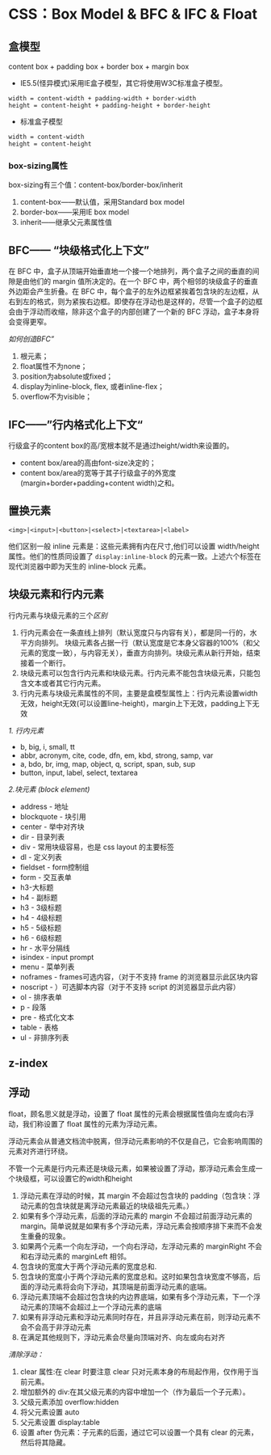 # CSS：Box Model & BFC & IFC & Float
## 盒模型
content box + padding box + border box + margin box
- IE5.5(怪异模式)采用IE盒子模型，其它将使用W3C标准盒子模型。

```
width = content-width + padding-width + border-width
height = content-height + padding-height + border-height
```

- 标准盒子模型

```
width = content-width
height = content-height
```

### box-sizing属性

box-sizing有三个值：content-box/border-box/inherit

  1. content-box——默认值，采用Standard box model
  2. border-box——采用IE box model
  3. inherit——继承父元素属性值

## BFC—— “块级格式化上下文”
在 BFC 中，盒子从顶端开始垂直地一个接一个地排列，两个盒子之间的垂直的间隙是由他们的 margin 值所决定的。在一个 BFC 中，两个相邻的块级盒子的垂直外边距会产生折叠。在 BFC 中，每个盒子的左外边框紧挨着包含块的左边框，从右到左的格式，则为紧挨右边框。即使存在浮动也是这样的，尽管一个盒子的边框会由于浮动而收缩，除非这个盒子的内部创建了一个新的 BFC 浮动，盒子本身将会变得更窄。

*如何创造BFC”*
1. 根元素；
2. float属性不为none；
3. position为absolute或fixed；
4. display为inline-block, flex, 或者inline-flex；
5. overflow不为visible；

## IFC——”行内格式化上下文“
行级盒子的content box的高/宽根本就不是通过height/width来设置的。
  
- content box/area的高由font-size决定的；
 - content box/area的宽等于其子行级盒子的外宽度(margin+border+padding+content width)之和。

## 置换元素
`<img>|<input>|<button>|<select>|<textarea>|<label>`

他们区别一般 inline 元素是：这些元素拥有内在尺寸,他们可以设置 width/height 属性。他们的性质同设置了 `display:inline-block` 的元素一致。上述六个标签在现代浏览器中即为天生的 inline-block 元素。

## 块级元素和行内元素
行内元素与块级元素的三个*区别*

1.  行内元素会在一条直线上排列（默认宽度只与内容有关），都是同一行的，水平方向排列。
块级元素各占据一行（默认宽度是它本身父容器的100%（和父元素的宽度一致），与内容无关），垂直方向排列。块级元素从新行开始，结束接着一个断行。
2. 块级元素可以包含行内元素和块级元素。行内元素不能包含块级元素，只能包含文本或者其它行内元素。
3. 行内元素与块级元素属性的不同，主要是盒模型属性上：行内元素设置width无效，height无效(可以设置line-height)，margin上下无效，padding上下无效

*1. 行内元素*

* b, big, i, small, tt
* abbr, acronym, cite, code, dfn, em, kbd, strong, samp, var
* a, bdo, br, img, map, object, q, script, span, sub, sup
* button, input, label, select, textarea

*2.块元素 (block element)*

* address - 地址
* blockquote - 块引用
* center - 举中对齐块
* dir - 目录列表
* div - 常用块级容易，也是 css layout 的主要标签
* dl - 定义列表
* fieldset - form控制组
* form - 交互表单
* h3-大标题
* h4 - 副标题
* h3 - 3级标题
* h4 - 4级标题
* h5 - 5级标题
* h6 - 6级标题
* hr - 水平分隔线
* isindex - input prompt
* menu - 菜单列表
* noframes - frames可选内容，（对于不支持 frame 的浏览器显示此区块内容
* noscript - ）可选脚本内容（对于不支持 script 的浏览器显示此内容）
* ol - 排序表单
* p - 段落
* pre - 格式化文本
* table - 表格
* ul - 非排序列表


## z-index
## 浮动
float，顾名思义就是浮动，设置了 float 属性的元素会根据属性值向左或向右浮动，我们称设置了 float 属性的元素为浮动元素。

浮动元素会从普通文档流中脱离，但浮动元素影响的不仅是自己，它会影响周围的元素对齐进行环绕。

不管一个元素是行内元素还是块级元素，如果被设置了浮动，那浮动元素会生成一个块级框，可以设置它的width和height

1. 浮动元素在浮动的时候，其 margin 不会超过包含块的 padding（包含块：浮动元素的包含块就是离浮动元素最近的块级祖先元素。）
2. 如果有多个浮动元素，后面的浮动元素的 margin 不会超过前面浮动元素的 margin。简单说就是如果有多个浮动元素，浮动元素会按顺序排下来而不会发生重叠的现象。
3. 如果两个元素一个向左浮动，一个向右浮动，左浮动元素的 marginRight 不会和右浮动元素的 marginLeft 相邻。
4. 包含块的宽度大于两个浮动元素的宽度总和.
5. 包含块的宽度小于两个浮动元素的宽度总和。这时如果包含块宽度不够高，后面的浮动元素将会向下浮动，其顶端是前面浮动元素的底端。
6. 浮动元素顶端不会超过包含块的内边界底端，如果有多个浮动元素，下一个浮动元素的顶端不会超过上一个浮动元素的底端
7. 如果有非浮动元素和浮动元素同时存在，并且非浮动元素在前，则浮动元素不会不会高于非浮动元素
8. 在满足其他规则下，浮动元素会尽量向顶端对齐、向左或向右对齐

*清除浮动：*

1. clear 属性:在 clear 时要注意 clear 只对元素本身的布局起作用，仅作用于当前元素。
2. 增加额外的 div:在其父级元素的内容中增加一个（作为最后一个子元素）。
3. 父级元素添加 overflow:hidden
4. 将父元素设置 auto
5. 父元素设置 display:table
6. 设置 after 伪元素：子元素的后面，通过它可以设置一个具有 clear 的元素，然后将其隐藏。
